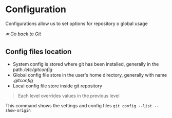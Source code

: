 # Configuration 

Configurations allow us to set options for repository o global usage

*[:arrow_left: Go back to Git](./GIT.md)*


## Config files location
- System config is stored where git has been installed, generally in the path */etc/gitconfig*
- Global config file store in the user's home directory, generally with name *.gitconfig*
- Local config file store inside git repository

> Each level overrides values in the previous level

This command shows the settings and config files `git config --list --show-origin`